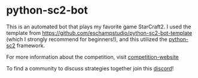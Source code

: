# python-sc2-bot



This is an automated bot that plays my favorite game StarCraft2. I used the template from https://github.com/eschampstudio/python-sc2-bot-template (which I strongly recommend for beginners!), and this utilized the [python-sc2](https://github.com/BurnySc2/python-sc2) framework.

For more information about the competition, visit [competition-website](https://sc2ai.net/)

To find a community to discuss strategies together join this [discord](https://discord.com/invite/Emm5Ztz)!
